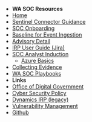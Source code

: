 
- **WA SOC Resources**
- [Home](/)
- [Sentinel Connector Guidance](/onboarding/sentinel-guidance)
- [SOC Onboarding](/onboarding)
- [Baseline for Event Ingestion](/onboarding/baseline-event-ingestion)
- [Advisory Detail](/advisories)
- [IRP User Guide (Jira)](/docs/incident-reporting)
- [SOC Analyst Induction](/docs/analyst-induction)
  - [Azure Basics](/docs/azure-basics)
- [Collecting Evidence](/docs/collecting-evidence)
- [WA SOC Playbooks](/docs/playbooks)
- **Links**
- [Office of Digital Government](https://www.wa.gov.au/organisation/department-of-the-premier-and-cabinet/office-of-digital-government)
- [Cyber Security Policy](https://www.wa.gov.au/government/publications/wa-government-cyber-security-policy)
- [Dynamics IRP (legacy)](https://www.wa.gov.au/service/security/information-security/western-australian-government-cyber-security-incident-reporting-portal)
- [Vulnerability Management](https://www.wa.gov.au/organisation/department-of-the-premier-and-cabinet/vulnerability-scanning-service-description)
- [Github](https://github.com/wagov)